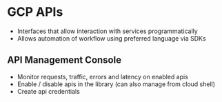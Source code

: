 # GCP APIs

- Interfaces that allow interaction with services programmatically
- Allows automation of workflow using preferred language via SDKs

## API Management Console

- Monitor requests, traffic, errors and latency on enabled apis
- Enable / disable apis in the library (can also manage from cloud shell)
- Create api credentials

 
